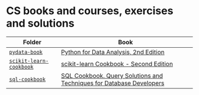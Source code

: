 # CS books and courses, exercises and solutions

| Folder                                             | Book                                                                                                                                       |
| ---                                                | ---                                                                                                                                        |
| [`pydata-book`](./pydata-book)                     | [Python for Data Analysis, 2nd Edition](http://shop.oreilly.com/product/0636920050896.do)                                                  | 
| [`scikit-learn-cookbook`](./scikit-learn-cookbook) | [scikit-learn Cookbook - Second Edition](https://www.packtpub.com/big-data-and-business-intelligence/scikit-learn-cookbook-second-edition) |
| [`sql-cookbook`](./sql-cookbook)                   | [SQL Cookbook. Query Solutions and Techniques for Database Developers](http://shop.oreilly.com/product/9780596009762.do)                   |  
